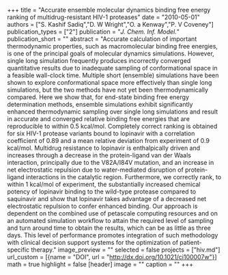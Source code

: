 +++
title = "Accurate ensemble molecular dynamics binding free energy ranking of multidrug-resistant HIV-1 proteases"
date = "2010-05-01"
authors = ["S. Kashif Sadiq","D. W Wright","O. a Kenway","P. V Coveney"]
publication_types = ["2"]
publication = "_J. Chem. Inf. Model._"
publication_short = ""
abstract = "Accurate calculation of important thermodynamic properties, such as macromolecular binding free energies, is one of the principal goals of molecular dynamics simulations. However, single long simulation frequently produces incorrectly converged quantitative results due to inadequate sampling of conformational space in a feasible wall-clock time. Multiple short (ensemble) simulations have been shown to explore conformational space more effectively than single long simulations, but the two methods have not yet been thermodynamically compared. Here we show that, for end-state binding free energy determination methods, ensemble simulations exhibit significantly enhanced thermodynamic sampling over single long simulations and result in accurate and converged relative binding free energies that are reproducible to within 0.5 kcal/mol. Completely correct ranking is obtained for six HIV-1 protease variants bound to lopinavir with a correlation coefficient of 0.89 and a mean relative deviation from experiment of 0.9 kcal/mol. Multidrug resistance to lopinavir is enthalpically driven and increases through a decrease in the protein-ligand van der Waals interaction, principally due to the V82A/I84V mutation, and an increase in net electrostatic repulsion due to water-mediated disruption of protein-ligand interactions in the catalytic region. Furthermore, we correctly rank, to within 1 kcal/mol of experiment, the substantially increased chemical potency of lopinavir binding to the wild-type protease compared to saquinavir and show that lopinavir takes advantage of a decreased net electrostatic repulsion to confer enhanced binding. Our approach is dependent on the combined use of petascale computing resources and on an automated simulation workflow to attain the required level of sampling and turn around time to obtain the results, which can be as little as three days. This level of performance promotes integration of such methodology with clinical decision support systems for the optimization of patient-specific therapy."
image_preview = ""
selected = false
projects = ["hiv.md"]
url_custom = [{name = "DOI", url = "http://dx.doi.org/10.1021/ci100007w"}]
math = true
highlight = false
[header]
image = ""
caption = ""
+++

